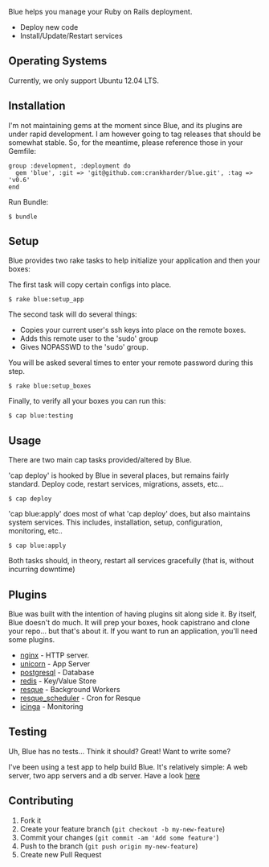 Blue helps you manage your Ruby on Rails deployment.

* Deploy new code
* Install/Update/Restart services

## Operating Systems

Currently, we only support Ubuntu 12.04 LTS.

## Installation

I'm not maintaining gems at the moment since Blue, and its plugins are under rapid development.
I am however going to tag releases that should be somewhat stable.  So, for the meantime, please reference those in your Gemfile:

    group :development, :deployment do
      gem 'blue', :git => 'git@github.com:crankharder/blue.git', :tag => 'v0.6'
    end

Run Bundle:

    $ bundle

## Setup

Blue provides two rake tasks to help initialize your application and then your boxes:

The first task will copy certain configs into place.

    $ rake blue:setup_app

The second task will do several things:
* Copies your current user's ssh keys into place on the remote boxes.
* Adds this remote user to the 'sudo' group
* Gives NOPASSWD to the 'sudo' group.

You will be asked several times to enter your remote password during this step.

    $ rake blue:setup_boxes

Finally, to verify all your boxes you can run this:

    $ cap blue:testing

## Usage

There are two main cap tasks provided/altered by Blue.

'cap deploy' is hooked by Blue in several places, but remains fairly standard.  Deploy code, restart services, migrations, assets, etc...

    $ cap deploy

'cap blue:apply' does most of what 'cap deploy' does, but also maintains system services.
This includes, installation, setup, configuration, monitoring, etc..

    $ cap blue:apply

Both tasks should, in theory, restart all services gracefully (that is, without incurring downtime)

## Plugins
Blue was built with the intention of having plugins sit along side it.
By itself, Blue doesn't do much.  It will prep your boxes, hook capistrano and clone your repo... but that's about it.
If you want to run an application, you'll need some plugins.

* [nginx](https://github.com/crankharder/blue-nginx) - HTTP server.
* [unicorn](https://github.com/crankharder/blue-unicorn) - App Server
* [postgresql](https://github.com/crankharder/blue-postgresql) - Database
* [redis](https://github.com/crankharder/blue-redis) - Key/Value Store
* [resque](https://github.com/crankharder/blue-resque) - Background Workers
* [resque_scheduler](https://github.com/crankharder/blue-resque_scheduler) - Cron for Resque
* [icinga](https://github.com/crankharder/blue-icinga) - Monitoring

## Testing

Uh, Blue has no tests... Think it should? Great! Want to write some?

I've been using a test app to help build Blue.  It's relatively simple: A web server, two app servers and a db server.  Have a look [here](https://github.com/crankharder/blue-test-app)

## Contributing

1. Fork it
2. Create your feature branch (`git checkout -b my-new-feature`)
3. Commit your changes (`git commit -am 'Add some feature'`)
4. Push to the branch (`git push origin my-new-feature`)
5. Create new Pull Request

